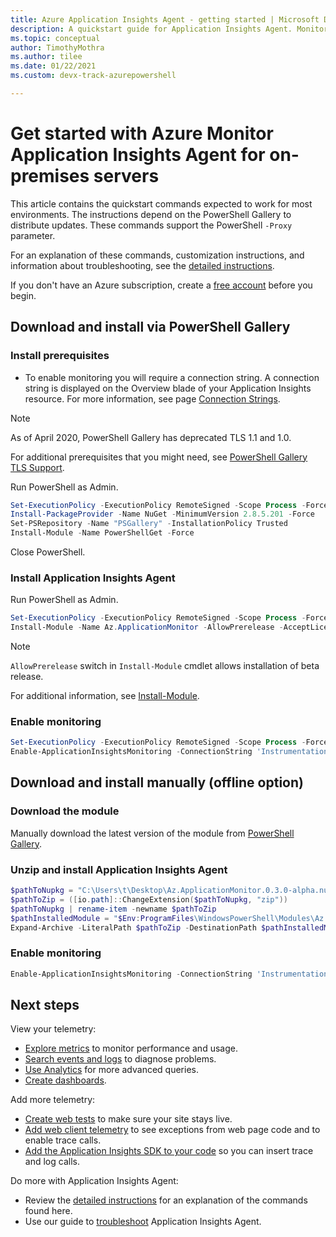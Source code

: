 ```yaml
---
title: Azure Application Insights Agent - getting started | Microsoft Docs
description: A quickstart guide for Application Insights Agent. Monitor website performance without redeploying the website. Works with ASP.NET web apps hosted on-premises, in VMs, or on Azure.
ms.topic: conceptual
author: TimothyMothra
ms.author: tilee
ms.date: 01/22/2021 
ms.custom: devx-track-azurepowershell

---
```


# Get started with Azure Monitor Application Insights Agent for on-premises servers

This article contains the quickstart commands expected to work for most environments.
The instructions depend on the PowerShell Gallery to distribute updates.
These commands support the PowerShell `-Proxy` parameter.

For an explanation of these commands, customization instructions, and information about troubleshooting, see the [detailed instructions](status-monitor-v2-detailed-instructions.md).

If you don't have an Azure subscription, create a [free account](https://azure.microsoft.com/free/?WT.mc_id=A261C142F) before you begin.

## Download and install via PowerShell Gallery

### Install prerequisites

- To enable monitoring you will require a connection string. A connection string is displayed on the Overview blade of your Application Insights resource. For more information, see page [Connection Strings](./sdk-connection-string.md?tabs=net#finding-my-connection-string).

> [!NOTE]
> As of April 2020, PowerShell Gallery has deprecated TLS 1.1 and 1.0.
>
> For additional prerequisites that you might need, see [PowerShell Gallery TLS Support](https://devblogs.microsoft.com/powershell/powershell-gallery-tls-support).
>

Run PowerShell as Admin.
```powershell
Set-ExecutionPolicy -ExecutionPolicy RemoteSigned -Scope Process -Force
Install-PackageProvider -Name NuGet -MinimumVersion 2.8.5.201 -Force
Set-PSRepository -Name "PSGallery" -InstallationPolicy Trusted
Install-Module -Name PowerShellGet -Force
```	
Close PowerShell.

### Install Application Insights Agent
Run PowerShell as Admin.
```powershell	
Set-ExecutionPolicy -ExecutionPolicy RemoteSigned -Scope Process -Force
Install-Module -Name Az.ApplicationMonitor -AllowPrerelease -AcceptLicense
```	

> [!NOTE]
> `AllowPrerelease` switch in `Install-Module` cmdlet allows installation of beta release. 
>
> For additional information, see [Install-Module](/powershell/module/powershellget/install-module?view=powershell-7.1#parameters).
>

### Enable monitoring

```powershell
Set-ExecutionPolicy -ExecutionPolicy RemoteSigned -Scope Process -Force
Enable-ApplicationInsightsMonitoring -ConnectionString 'InstrumentationKey=xxxxxxxx-xxxx-xxxx-xxxx-xxxxxxxxxxxx'
```
	
		
## Download and install manually (offline option)
### Download the module
Manually download the latest version of the module from [PowerShell Gallery](https://www.powershellgallery.com/packages/Az.ApplicationMonitor).

### Unzip and install Application Insights Agent
```powershell
$pathToNupkg = "C:\Users\t\Desktop\Az.ApplicationMonitor.0.3.0-alpha.nupkg"
$pathToZip = ([io.path]::ChangeExtension($pathToNupkg, "zip"))
$pathToNupkg | rename-item -newname $pathToZip
$pathInstalledModule = "$Env:ProgramFiles\WindowsPowerShell\Modules\Az.ApplicationMonitor"
Expand-Archive -LiteralPath $pathToZip -DestinationPath $pathInstalledModule
```
### Enable monitoring

```powershell
Enable-ApplicationInsightsMonitoring -ConnectionString 'InstrumentationKey=xxxxxxxx-xxxx-xxxx-xxxx-xxxxxxxxxxxx'
```




## Next steps

 View your telemetry:

- [Explore metrics](../essentials/metrics-charts.md) to monitor performance and usage.
- [Search events and logs](./diagnostic-search.md) to diagnose problems.
- [Use Analytics](../logs/log-query-overview.md) for more advanced queries.
- [Create dashboards](./overview-dashboard.md).

 Add more telemetry:

- [Create web tests](monitor-web-app-availability.md) to make sure your site stays live.
- [Add web client telemetry](./javascript.md) to see exceptions from web page code and to enable trace calls.
- [Add the Application Insights SDK to your code](./asp-net.md) so you can insert trace and log calls.

Do more with Application Insights Agent:

- Review the [detailed instructions](status-monitor-v2-detailed-instructions.md) for an explanation of the commands found here.
- Use our guide to [troubleshoot](status-monitor-v2-troubleshoot.md) Application Insights Agent.